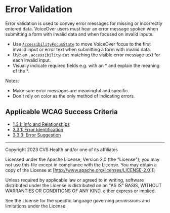 # Error Validation

Error validation is used to convey error messages for missing or incorrectly entered data. VoiceOver users must hear an error message spoken when submitting a form with invalid data and when focused on invalid inputs.

* Use [`AccessibilityFocusState`](https://developer.apple.com/documentation/swiftui/accessibilityfocusstate) to move VoiceOver focus to the first invalid input or error text when submitting a form with invalid data. 
* Use an `.accessibilityHint` matching the visible error message text for each invalid input.
* Visually indicate required fields e.g. with an \* and explain the meaning of the \*.

Notes:

* Make sure error messages are meaningful and specific. 
* Don't rely on color as the only method of indicating errors. 

## Applicable WCAG Success Criteria
- [1.3.1: Info and Relationships](https://www.w3.org/WAI/WCAG22/Understanding/info-and-relationships)
- [3.3.1: Error Identification](https://www.w3.org/WAI/WCAG22/Understanding/error-identification)
- [3.3.3: Error Suggestion](https://www.w3.org/WAI/WCAG22/Understanding/error-suggestion)

----

Copyright 2023 CVS Health and/or one of its affiliates

Licensed under the Apache License, Version 2.0 (the "License");
you may not use this file except in compliance with the License.
You may obtain a copy of the License at
[http://www.apache.org/licenses/LICENSE-2.0]()

Unless required by applicable law or agreed to in writing, software
distributed under the License is distributed on an "AS IS" BASIS,
WITHOUT WARRANTIES OR CONDITIONS OF ANY KIND, either express or implied.

See the License for the specific language governing permissions and
limitations under the License.
